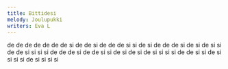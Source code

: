 ```yaml
---
title: Bittidesi
melody: Joulupukki
writers: Eva L
---
```


de de de de
de de de si
de de si de
de de si si
de si de de
de si de si
de si si de
de si si si
si de de de
si de de si
si de si de
si de si si
si si de de
si si de si
si si si de
si si si si
